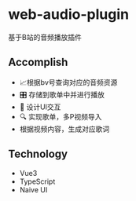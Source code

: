 # web-audio-plugin

基于B站的音频播放插件

## Accomplish

- 📈根据bv号查询对应的音频资源
- 🎛 存储到歌单中并进行播放
- 📃 设计UI交互
- 🔍 实现歌单，多P视频导入
- 根据视频内容，生成对应歌词

## Technology
- Vue3
- TypeScript
- Naive UI
